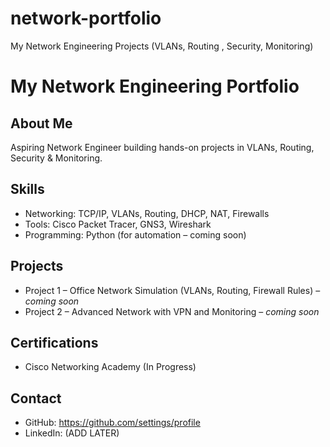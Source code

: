 # network-portfolio
My Network Engineering Projects (VLANs, Routing , Security, Monitoring)

# My Network Engineering Portfolio

## About Me
Aspiring Network Engineer building hands-on projects in VLANs, Routing, Security & Monitoring.

## Skills
- Networking: TCP/IP, VLANs, Routing, DHCP, NAT, Firewalls
- Tools: Cisco Packet Tracer, GNS3, Wireshark
- Programming: Python (for automation – coming soon)

## Projects
- Project 1 – Office Network Simulation (VLANs, Routing, Firewall Rules) – *coming soon*
- Project 2 – Advanced Network with VPN and Monitoring – *coming soon*

## Certifications
- Cisco Networking Academy (In Progress)

## Contact
- GitHub: https://github.com/settings/profile
- LinkedIn: (ADD LATER)
